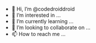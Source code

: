 - 👋 Hi, I’m @codedroiddroid
- 👀 I’m interested in ...
- 🌱 I’m currently learning ...
- 💞️ I’m looking to collaborate on ...
- 📫 How to reach me ...

<!---
codedroiddroid/codedroiddroid is a ✨ special ✨ repository because its `README.md` (this file) appears on your GitHub profile.
You can click the Preview link to take a look at your changes.
--->
